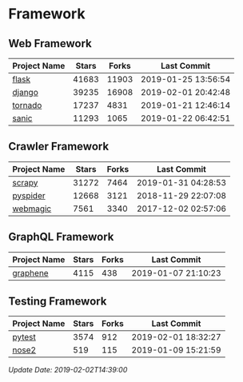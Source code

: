 # Framework

## Web Framework

| Project Name | Stars | Forks | Last Commit |
| ------------ | ----- | ----- | ----------- |
| [flask](https://github.com/pallets/flask) | 41683 | 11903 | 2019-01-25 13:56:54 |
| [django](https://github.com/django/django) | 39235 | 16908 | 2019-02-01 20:42:48 |
| [tornado](https://github.com/tornadoweb/tornado) | 17237 | 4831 | 2019-01-21 12:46:14 |
| [sanic](https://github.com/huge-success/sanic) | 11293 | 1065 | 2019-01-22 06:42:51 |

## Crawler Framework

| Project Name | Stars | Forks | Last Commit |
| ------------ | ----- | ----- | ----------- |
| [scrapy](https://github.com/scrapy/scrapy) | 31272 | 7464 | 2019-01-31 04:28:53 |
| [pyspider](https://github.com/binux/pyspider) | 12668 | 3121 | 2018-11-29 22:07:08 |
| [webmagic](https://github.com/code4craft/webmagic) | 7561 | 3340 | 2017-12-02 02:57:06 |

## GraphQL Framework

| Project Name | Stars | Forks | Last Commit |
| ------------ | ----- | ----- | ----------- |
| [graphene](https://github.com/graphql-python/graphene) | 4115 | 438 | 2019-01-07 21:10:23 |

## Testing Framework

| Project Name | Stars | Forks | Last Commit |
| ------------ | ----- | ----- | ----------- |
| [pytest](https://github.com/pytest-dev/pytest) | 3574 | 912 | 2019-02-01 18:32:27 |
| [nose2](https://github.com/nose-devs/nose2) | 519 | 115 | 2019-01-09 15:21:59 |

*Update Date: 2019-02-02T14:39:00*